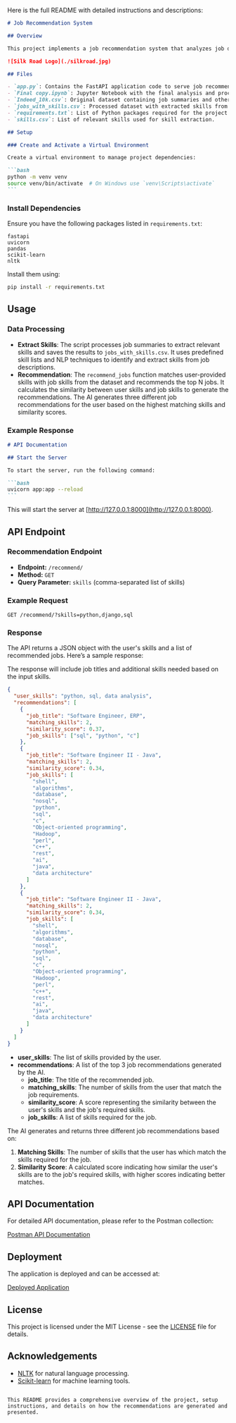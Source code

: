 Here is the full README with detailed instructions and descriptions:

````markdown
# Job Recommendation System

## Overview

This project implements a job recommendation system that analyzes job descriptions and recommends suitable jobs based on a user's skill set. It uses natural language processing (NLP) techniques to extract skills from job summaries and machine learning methods to match these skills with user-provided skills.

![Silk Road Logo](./silkroad.jpg)

## Files

- `app.py`: Contains the FastAPI application code to serve job recommendations via an API endpoint.
- `Final copy.ipynb`: Jupyter Notebook with the final analysis and processing steps.
- `Indeed_10k.csv`: Original dataset containing job summaries and other details.
- `jobs_with_skills.csv`: Processed dataset with extracted skills from job summaries.
- `requirements.txt`: List of Python packages required for the project.
- `skills.csv`: List of relevant skills used for skill extraction.

## Setup

### Create and Activate a Virtual Environment

Create a virtual environment to manage project dependencies:

```bash
python -m venv venv
source venv/bin/activate  # On Windows use `venv\Scripts\activate`
```
````

### Install Dependencies

Ensure you have the following packages listed in `requirements.txt`:

```
fastapi
uvicorn
pandas
scikit-learn
nltk
```

Install them using:

```bash
pip install -r requirements.txt
```

## Usage

### Data Processing

- **Extract Skills**: The script processes job summaries to extract relevant skills and saves the results to `jobs_with_skills.csv`. It uses predefined skill lists and NLP techniques to identify and extract skills from job descriptions.
- **Recommendation**: The `recommend_jobs` function matches user-provided skills with job skills from the dataset and recommends the top N jobs. It calculates the similarity between user skills and job skills to generate the recommendations. The AI generates three different job recommendations for the user based on the highest matching skills and similarity scores.

### Example Response

````markdown
# API Documentation

## Start the Server

To start the server, run the following command:

```bash
uvicorn app:app --reload
```
````

This will start the server at [http://127.0.0.1:8000](http://127.0.0.1:8000).

## API Endpoint

### Recommendation Endpoint

- **Endpoint:** `/recommend/`
- **Method:** `GET`
- **Query Parameter:** `skills` (comma-separated list of skills)

### Example Request

```http
GET /recommend/?skills=python,django,sql
```

### Response

The API returns a JSON object with the user's skills and a list of recommended jobs. Here’s a sample response:

The response will include job titles and additional skills needed based on the input skills.

```json
{
  "user_skills": "python, sql, data analysis",
  "recommendations": [
    {
      "job_title": "Software Engineer, ERP",
      "matching_skills": 2,
      "similarity_score": 0.37,
      "job_skills": ["sql", "python", "c"]
    },
    {
      "job_title": "Software Engineer II - Java",
      "matching_skills": 2,
      "similarity_score": 0.34,
      "job_skills": [
        "shell",
        "algorithms",
        "database",
        "nosql",
        "python",
        "sql",
        "c",
        "Object-oriented programming",
        "Hadoop",
        "perl",
        "c++",
        "rest",
        "ai",
        "java",
        "data architecture"
      ]
    },
    {
      "job_title": "Software Engineer II - Java",
      "matching_skills": 2,
      "similarity_score": 0.34,
      "job_skills": [
        "shell",
        "algorithms",
        "database",
        "nosql",
        "python",
        "sql",
        "c",
        "Object-oriented programming",
        "Hadoop",
        "perl",
        "c++",
        "rest",
        "ai",
        "java",
        "data architecture"
      ]
    }
  ]
}
```

- **user_skills**: The list of skills provided by the user.
- **recommendations**: A list of the top 3 job recommendations generated by the AI.
  - **job_title**: The title of the recommended job.
  - **matching_skills**: The number of skills from the user that match the job requirements.
  - **similarity_score**: A score representing the similarity between the user's skills and the job's required skills.
  - **job_skills**: A list of skills required for the job.

The AI generates and returns three different job recommendations based on:

1. **Matching Skills**: The number of skills that the user has which match the skills required for the job.
2. **Similarity Score**: A calculated score indicating how similar the user's skills are to the job's required skills, with higher scores indicating better matches.

## API Documentation

For detailed API documentation, please refer to the Postman collection:

[Postman API Documentation](https://documenter.getpostman.com/view/29368996/2sAXqne4Yp)

## Deployment

The application is deployed and can be accessed at:

[Deployed Application](https://recipe-recommender-w5nk.onrender.com/)

## License

This project is licensed under the MIT License - see the [LICENSE](LICENSE) file for details.

## Acknowledgements

- [NLTK](https://www.nltk.org/) for natural language processing.
- [Scikit-learn](https://scikit-learn.org/) for machine learning tools.

```

This README provides a comprehensive overview of the project, setup instructions, and details on how the recommendations are generated and presented.

```

